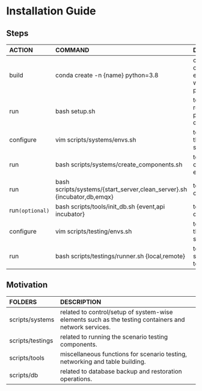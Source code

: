 # Installation Guide
## Steps
| **ACTION**      | **COMMAND**                                                             | **DESCRIPTION**                               |
| :-------------- | :---------------------------------------------------------------------- | :-------------------------------------------- |
| build           | conda create -n {name} python=3.8                                       | create a conda environment with python=3.8    |
| run             | bash setup.sh                                                           | to install required packages and dependencies |
| configure       | vim scripts/systems/envs.sh                                             | to configure the container settings           |
| run             | bash scripts/systems/create_components.sh                               | to build the container environment            |
| run             | bash scripts/systems/{start_server,clean_server}.sh {incubator,db,emqx} | to start container.                           |
| run`(optional)` | bash scripts/tools/init_db.sh {event,api incubator}                     | to initialize databases.                      |
| configure       | vim scripts/testing/envs.sh                                             | to configure the scenario settings.           |
| run             | bash scripts/testings/runner.sh {local,remote}                          | to start the scenario testing.                |
## Motivation
| **FOLDERS**      | **DESCRIPTION**                                                                                       |
| :--------------- | :---------------------------------------------------------------------------------------------------- |
| scripts/systems  | related to control/setup of system-wise elements such as the testing containers and network services. |
| scripts/testings | related to running the scenario testing components.                                                   |
| scripts/tools    | miscellaneous functions for scenario testing, networking and table building.                          |
| scripts/db       | related to database backup and restoration operations.                                                |




    